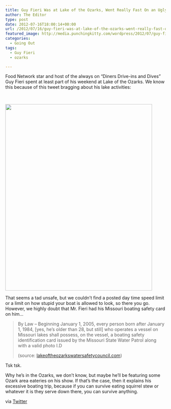 ```yaml
---
title: Guy Fieri Was at Lake of the Ozarks, Went Really Fast On an Ugly Boat
author: The Editor
type: post
date: 2012-07-16T18:00:14+00:00
url: /2012/07/16/guy-fieri-was-at-lake-of-the-ozarks-went-really-fast-on-an-ugly-boat/
featured_image: http://media.punchingkitty.com/wordpress/2012/07/guy-fieri-food-network-425.jpeg
categories:
  - Going Out
tags:
  - Guy Fieri
  - ozarks

---
```

Food Network star and host of the always on &#8220;Diners Drive-ins and Dives&#8221; Guy Fieri spent at least part of his weekend at Lake of the Ozarks. We know this because of this tweet bragging about his lake activities:

&nbsp;

[<img class="aligncenter size-full wp-image-14113" title="guy_fieri_ozark_tweet_2" src="http://media.punchingkitty.com/wordpress/2012/07/guy_fieri_ozark_tweet_2.jpg" alt="" width="461" height="585" />][1]

That seems a tad unsafe, but we couldn&#8217;t find a posted day time speed limit or a limit on how stupid your boat is allowed to look, so there you go. However, we highly doubt that Mr. Fieri had his Missouri boating safety card on him&#8230;

> By Law &#8211; Beginning January 1, 2005, every person born after January 1, 1984, [yes, he&#8217;s older than 28, but still] who operates a vessel on Missouri lakes shall possess, on the vessel, a boating safety identification card issued by the Missouri State Water Patrol along with a valid photo I.D
> 
> (source: <a href="http://www.lakeoftheozarkswatersafetycouncil.com/education-water-safety.html" target="_blank">lakeoftheozarkswatersafetycouncil.com</a>)

Tsk tsk.

Why he&#8217;s in the Ozarks, we don&#8217;t know, but maybe he&#8217;ll be featuring some Ozark area eateries on his show. If that&#8217;s the case, then it explains his excessive boating trip, because if you can survive eating squirrel stew or whatever it is they serve down there, you can survive anything.

via <a href="https://twitter.com/guyfieri/status/224617718068936704" target="_blank">Twitter</a>

 [1]: http://media.punchingkitty.com/wordpress/2012/07/guy_fieri_ozark_tweet_2.jpg